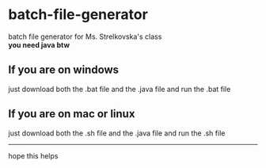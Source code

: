 # batch-file-generator
batch file generator for Ms. Strelkovska's class\
**you need java btw**

## If you are on windows
just download both the .bat file and the .java file and run the .bat file

## If you are on mac or linux
just download both the .sh file and the .java file and run the .sh file

---
hope this helps
